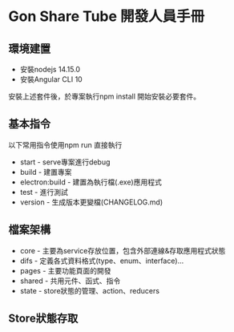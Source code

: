 # Gon Share Tube 開發人員手冊

## 環境建置

* 安裝nodejs 14.15.0
* 安裝Angular CLI 10

安裝上述套件後，於專案執行npm install 開始安裝必要套件。

## 基本指令
以下常用指令使用npm run 直接執行

* start - serve專案進行debug
* build - 建置專案
* electron:build - 建置為執行檔(.exe)應用程式
* test - 進行測試
* version - 生成版本更變檔(CHANGELOG.md)

## 檔案架構

* core - 主要為service存放位置，包含外部連線&存取應用程式狀態
* difs - 定義各式資料格式(type、enum、interface)...
* pages - 主要功能頁面的開發
* shared - 共用元件、函式、指令
* state - store狀態的管理、action、reducers

## Store狀態存取
